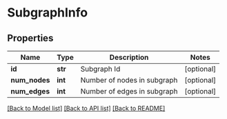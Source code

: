 # SubgraphInfo

## Properties
Name | Type | Description | Notes
------------ | ------------- | ------------- | -------------
**id** | **str** | Subgraph Id | [optional] 
**num_nodes** | **int** | Number of nodes in subgraph | [optional] 
**num_edges** | **int** | Number of edges in subgraph | [optional] 

[[Back to Model list]](../README.md#documentation-for-models) [[Back to API list]](../README.md#documentation-for-api-endpoints) [[Back to README]](../README.md)



